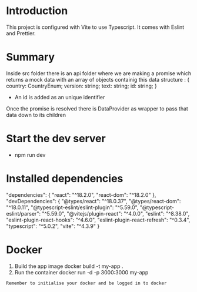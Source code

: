 # Introduction

This project is configured with Vite to use Typescript. It comes with Eslint and Prettier.

# Summary

Inside src folder there is an api folder where we are making a promise which returns a mock data with an array of objects containig this data structure :
{
country: CountryEnum;
version: string;
text: string;
id: string;
}

- An id is added as an unique identifier

Once the promise is resolved there is DataProvider as wrapper to pass that data down to its children

# Start the dev server

- npm run dev

# Installed dependencies

"dependencies": {
"react": "^18.2.0",
"react-dom": "^18.2.0"
},
"devDependencies": {
"@types/react": "^18.0.37",
"@types/react-dom": "^18.0.11",
"@typescript-eslint/eslint-plugin": "^5.59.0",
"@typescript-eslint/parser": "^5.59.0",
"@vitejs/plugin-react": "^4.0.0",
"eslint": "^8.38.0",
"eslint-plugin-react-hooks": "^4.6.0",
"eslint-plugin-react-refresh": "^0.3.4",
"typescript": "^5.0.2",
"vite": "^4.3.9"
}

# Docker

1. Build the app image
   docker build -t my-app .
2. Run the container
   docker run -d -p 3000:3000 my-app

`Remember to initialise your docker and be logged in to docker`
